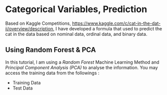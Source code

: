 # Categorical Variables, Prediction
Based on Kaggle Competitions, https://www.kaggle.com/c/cat-in-the-dat-ii/overview/description, I have developed a formula that used to predict the cat in the data 
based on nominal data, ordinal data, and binary data. 

## Using Random Forest & PCA
In this tutorial, I am using a *Random Forest* Machine Learning Method and *Principal Component Analysis (PCA)* to analyse the information.
You may access the training data from the followings : 
- Training Data 
- Test Data 
